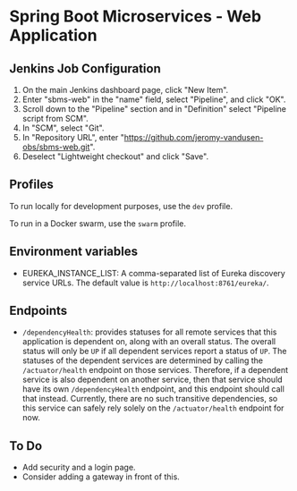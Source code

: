 # Spring Boot Microservices - Web Application

## Jenkins Job Configuration

1. On the main Jenkins dashboard page, click "New Item".
2. Enter "sbms-web" in the "name" field, select "Pipeline", and click "OK".
3. Scroll down to the "Pipeline" section and in "Definition" select "Pipeline script from SCM".
4. In "SCM", select "Git".
5. In "Repository URL", enter "https://github.com/jeromy-vandusen-obs/sbms-web.git".
6. Deselect "Lightweight checkout" and click "Save".

## Profiles

To run locally for development purposes, use the `dev` profile.

To run in a Docker swarm, use the `swarm` profile.

## Environment variables

* EUREKA_INSTANCE_LIST: A comma-separated list of Eureka discovery service URLs. The default value is
`http://localhost:8761/eureka/`.

## Endpoints

* `/dependencyHealth`: provides statuses for all remote services that this application is dependent on, along with an
overall status. The overall status will only be `UP` if all dependent services report a status of `UP`. The statuses
of the dependent services are determined by calling the `/actuator/health` endpoint on those services. Therefore, if
a dependent service is also dependent on another service, then that service should have its own `/dependencyHealth`
endpoint, and this endpoint should call that instead. Currently, there are no such transitive dependencies, so this
service can safely rely solely on the `/actuator/health` endpoint for now.

## To Do

* Add security and a login page.
* Consider adding a gateway in front of this.
